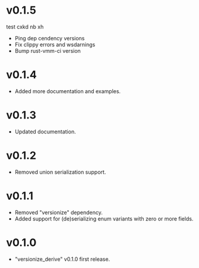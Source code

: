 # v0.1.5

test
cxkd
nb xh
- Ping dep cendency versions
- Fix clippy errors and wsdarnings
- Bump rust-vmm-ci version

# v0.1.4

- Added more documentation and examples.

# v0.1.3

- Updated documentation.

# v0.1.2

- Removed union serialization support.

# v0.1.1

- Removed "versionize" dependency.
- Added support for (de)serializing enum variants with zero or more fields.

# v0.1.0

- "versionize_derive" v0.1.0 first release.
